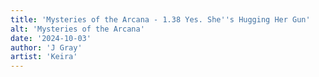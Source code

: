 ```yaml
---
title: 'Mysteries of the Arcana - 1.38 Yes. She''s Hugging Her Gun'
alt: 'Mysteries of the Arcana'
date: '2024-10-03'
author: 'J Gray'
artist: 'Keira'
---
```


